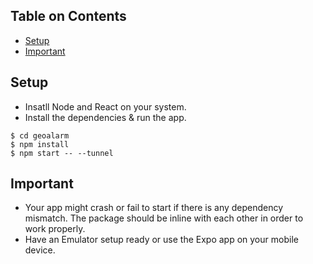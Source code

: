 ## Table on Contents
* [Setup](#setup)
* [Important](#important)
## Setup
* Insatll Node and React on your system.
* Install the dependencies & run the app.
```
$ cd geoalarm
$ npm install
$ npm start -- --tunnel
```
## Important
* Your app might crash or fail to start if there is any dependency mismatch. The package should be inline with each other in order to work properly.
* Have an Emulator setup ready or use the Expo app on your mobile device.